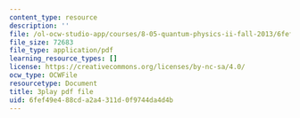```yaml
---
content_type: resource
description: ''
file: /ol-ocw-studio-app/courses/8-05-quantum-physics-ii-fall-2013/6fef49e488cda2a4311d0f9744da4d4b_jjZM88ku-7k.pdf
file_size: 72683
file_type: application/pdf
learning_resource_types: []
license: https://creativecommons.org/licenses/by-nc-sa/4.0/
ocw_type: OCWFile
resourcetype: Document
title: 3play pdf file
uid: 6fef49e4-88cd-a2a4-311d-0f9744da4d4b
---
```

